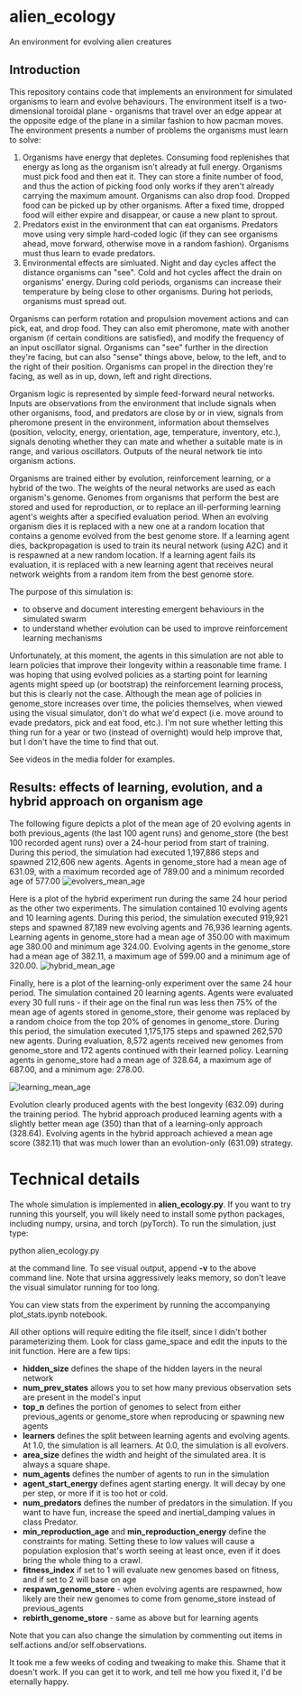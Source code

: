 # alien_ecology
An environment for evolving alien creatures

## Introduction
This repository contains code that implements an environment for simulated organisms to learn and evolve behaviours. The environment itself is a two-dimensional toroidal plane - organisms that travel over an edge appear at the opposite edge of the plane in a similar fashion to how pacman moves. The environment presents a number of problems the organisms must learn to solve:

1. Organisms have energy that depletes. Consuming food replenishes that energy as long as the organism isn't already at full energy. Organisms must pick food and then eat it. They can store a finite number of food, and thus the action of picking food only works if they aren't already carrying the maximum amount. Organisms can also drop food. Dropped food can be picked up by other organisms. After a fixed time, dropped food will either expire and disappear, or cause a new plant to sprout.
2. Predators exist in the environment that can eat organisms. Predators move using very simple hard-coded logic (if they can see organisms ahead, move forward, otherwise move in a random fashion). Organisms must thus learn to evade predators.
3. Environmental effects are simluated. Night and day cycles affect the distance organisms can "see". Cold and hot cycles affect the drain on organisms' energy. During cold periods, organisms can increase their temperature by being close to other organisms. During hot periods, organisms must spread out.

Organisms can perform rotation and propulsion movement actions and can pick, eat, and drop food. They can also emit pheromone, mate with another organism (if certain conditions are satisfied), and modify the frequency of an input oscillator signal. Organisms can "see" further in the direction they're facing, but can also "sense" things above, below, to the left, and to the right of their position. Organisms can propel in the direction they're facing, as well as in up, down, left and right directions.

Organism logic is represented by simple feed-forward neural networks. Inputs are observations from the environment that include signals when other organisms, food, and predators are close by or in view, signals from pheromone present in the environment, information about themselves (position, velocity, energy, orientation, age, temperature, inventory, etc.), signals denoting whether they can mate and whether a suitable mate is in range, and various oscillators. Outputs of the neural network tie into organism actions.

Organisms are trained either by evolution, reinforcement learning, or a hybrid of the two. The weights of the neural networks are used as each organism's genome. Genomes from organisms that perform the best are stored and used for reproduction, or to replace an ill-performing learning agent's weights after a specified evaluation period. When an evolving organism dies it is replaced with a new one at a random location that contains a genome evolved from the best genome store. If a learning agent dies, backpropagation is used to train its neural network (using A2C) and it is respawned at a new random location. If a learning agent fails its evaluation, it is replaced with a new learning agent that receives neural network weights from a random item from the best genome store.

The purpose of this simulation is:
- to observe and document interesting emergent behaviours in the simulated swarm
- to understand whether evolution can be used to improve reinforcement learning mechanisms

Unfortunately, at this moment, the agents in this simulation are not able to learn policies that improve their longevity within a reasonable time frame. I was hoping that using evolved policies as a starting point for learning agents might speed up (or bootstrap) the reinforcement learning process, but this is clearly not the case. Although the mean age of policies in genome_store increases over time, the policies themselves, when viewed using the visual simulator, don't do what we'd expect (i.e. move around to evade predators, pick and eat food, etc.). I'm not sure whether letting this thing run for a year or two (instead of overnight) would help improve that, but I don't have the time to find that out.

See videos in the media folder for examples.

## Results: effects of learning, evolution, and a hybrid approach on organism age

The following figure depicts a plot of the mean age of 20 evolving agents in both previous_agents (the last 100 agent runs) and genome_store (the best 100 recorded agent runs) over a 24-hour period from start of training. During this period, the simulation had executed 1,197,886 steps and spawned 212,606 new agents. Agents in genome_store had a mean age of 631.09, with a maximum recorded age of 789.00 and a minimum recorded age of 577.00
![evolvers_mean_age](media/evolving_age_1.png)

Here is a plot of the hybrid experiment run during the same 24 hour period as the other two experiments. The simulation contained 10 evolving agents and 10 learning agents. During this period, the simulation executed 919,921 steps and spawned 87,189 new evolving agents and 76,936 learning agents. Learning agents in genome_store had a mean age of 350.00 with maximum age 380.00 and minimum age 324.00. Evolving agents in the genome_store had a mean age of 382.11, a maximum age of 599.00 and a minimum age of 320.00.
![hybrid_mean_age](media/hybrid_age_1.png)

Finally, here is a plot of the learning-only experiment over the same 24 hour period. The simulation contained 20 learning agents. Agents were evaluated every 30 full runs - if their age on the final run was less then 75% of the mean age of agents stored in genome_store, their genome was replaced by a random choice from the top 20% of genomes in genome_store. During this period, the simulation executed 1,175,175 steps and spawned 262,570 new agents. During evaluation, 8,572 agents received new genomes from genome_store and 172 agents continued with their learned policy. Learning agents in genome_store had a mean age of 328.64, a maximum age of 687.00, and a minimum age: 278.00.

![learning_mean_age](media/learner_age_1.png)

Evolution clearly produced agents with the best longevity (632.09) during the training period. The hybrid approach produced learning agents with a slightly better mean age (350) than that of a learning-only approach (328.64). Evolving agents in the hybrid approach achieved a mean age score (382.11) that was much lower than an evolution-only (631.09) strategy.

# Technical details
The whole simulation is implemented in **alien_ecology.py**. If you want to try running this yourself, you will likely need to install some python packages, including numpy, ursina, and torch (pyTorch). To run the simulation, just type:

python alien_ecology.py

at the command line. To see visual output, append **-v** to the above command line. Note that ursina aggressively leaks memory, so don't leave the visual simulator running for too long.

You can view stats from the experiment by running the accompanying plot_stats.ipynb notebook.

All other options will require editing the file itself, since I didn't bother parameterizing them. Look for class game_space and edit the inputs to the init function. Here are a few tips:

- **hidden_size** defines the shape of the hidden layers in the neural network
- **num_prev_states** allows you to set how many previous observation sets are present in the model's input
- **top_n** defines the portion of genomes to select from either previous_agents or genome_store when reproducing or spawning new agents
- **learners** defines the split between learning agents and evolving agents. At 1.0, the simulation is all learners. At 0.0, the simulation is all evolvers.
- **area_size** defines the width and height of the simulated area. It is always a square shape.
- **num_agents** defines the number of agents to run in the simulation
- **agent_start_energy** defines agent starting energy. It will decay by one per step, or more if it is too hot or cold.
- **num_predators** defines the number of predators in the simulation. If you want to have fun, increase the speed and inertial_damping values in class Predator.
- **min_reproduction_age** and **min_reproduction_energy** define the constraints for mating. Setting these to low values will cause a population explosion that's worth seeing at least once, even if it does bring the whole thing to a crawl.
- **fitness_index** if set to 1 will evaluate new genomes based on fitness, and if set to 2 will base on age
- **respawn_genome_store** - when evolving agents are respawned, how likely are their new genomes to come from genome_store instead of previous_agents
- **rebirth_genome_store** - same as above but for learning agents

Note that you can also change the simulation by commenting out items in self.actions and/or self.observations.

It took me a few weeks of coding and tweaking to make this. Shame that it doesn't work. If you can get it to work, and tell me how you fixed it, I'd be eternally happy.
